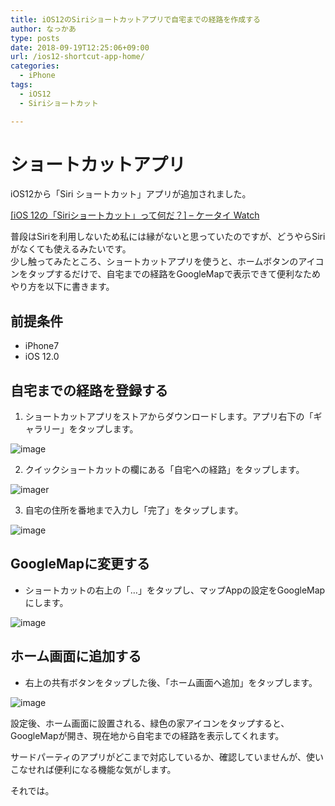 ```yaml
---
title: iOS12のSiriショートカットアプリで自宅までの経路を作成する
author: なっかあ
type: posts
date: 2018-09-19T12:25:06+09:00
url: /ios12-shortcut-app-home/
categories:
  - iPhone
tags:
  - iOS12
  - Siriショートカット

---
```


# ショートカットアプリ

iOS12から「Siri ショートカット」アプリが追加されました。  

[[iOS 12の「Siriショートカット」って何だ？] &#8211; ケータイ Watch](https://k-tai.watch.impress.co.jp/docs/review/1143613.html)

普段はSiriを利用しないため私には縁がないと思っていたのですが、どうやらSiriがなくても使えるみたいです。  
少し触ってみたところ、ショートカットアプリを使うと、ホームボタンのアイコンをタップするだけで、自宅までの経路をGoogleMapで表示できて便利なためやり方を以下に書きます。

## 前提条件

* iPhone7
* iOS 12.0

## 自宅までの経路を登録する

1. ショートカットアプリをストアからダウンロードします。アプリ右下の「ギャラリー」をタップします。
  
![image](/img/wp/20180919-ios12-0-320x582.png)

  
2. クイックショートカットの欄にある「自宅への経路」をタップします。
  
![imager](/img/wp/20180919-ios12-2-320x569.png)

  
3. 自宅の住所を番地まで入力し「完了」をタップします。
  
![image](/img/wp/20180919-ios12-3-320x569.png)

## GoogleMapに変更する

* ショートカットの右上の「…」をタップし、マップAppの設定をGoogleMapにします。
  
![image](/img/wp/20180919-ios12-4-320x569.png)

## ホーム画面に追加する

* 右上の共有ボタンをタップした後、「ホーム画面へ追加」をタップします。
  
![image](/img/wp/20180919-ios12-6-320x569.png)

設定後、ホーム画面に設置される、緑色の家アイコンをタップすると、GoogleMapが開き、現在地から自宅までの経路を表示してくれます。
  
サードパーティのアプリがどこまで対応しているか、確認していませんが、使いこなせれば便利になる機能な気がします。

それでは。
